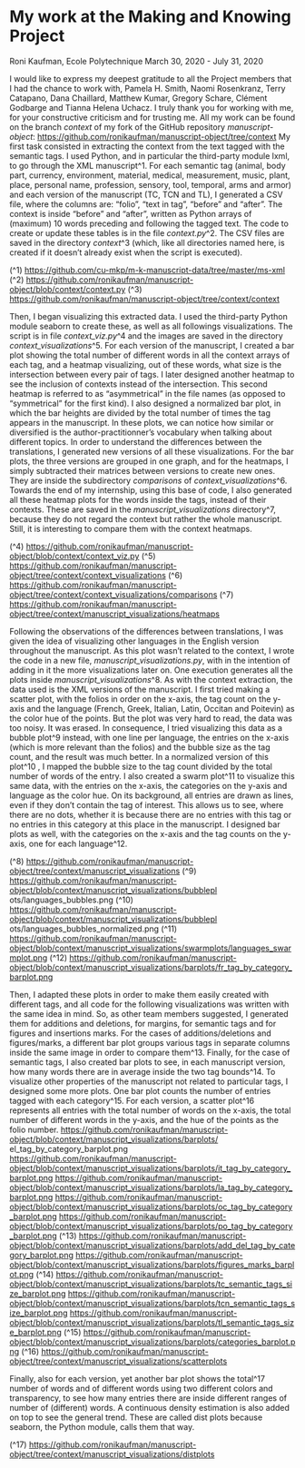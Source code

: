# My work at the Making and Knowing Project

Roni Kaufman, Ecole Polytechnique
March 30, 2020 - July 31, 2020

I would like to express my deepest gratitude to all the Project
members that I had the chance to work with, Pamela H. Smith, Naomi
Rosenkranz, Terry Catapano, Dana Chaillard, Matthew Kumar, Gregory
Schare, Clément Godbarge and Tianna Helena Uchacz. I truly thank you
for working with me, for your constructive criticism and for trusting me.
All my work can be found on the branch _context_ of my fork of the
GitHub repository _manuscript-object_:
https://github.com/ronikaufman/manuscript-object/tree/context
My first task consisted in extracting the context from the text
tagged with the semantic tags. I used Python, and in particular the
third-party module lxml, to go through the XML manuscript^1. For each
semantic tag (animal, body part, currency, environment, material,
medical, measurement, music, plant, place, personal name, profession,
sensory, tool, temporal, arms and armor) and each version of the
manuscript (TC, TCN and TL), I generated a CSV file, where the
columns are: “folio”, “text in tag”, “before” and “after”. The context is
inside “before” and “after”, written as Python arrays of (maximum) 10
words preceding and following the tagged text. The code to create or
update these tables is in the file _context.py_^2. The CSV files are saved in
the directory _context_^3 (which, like all directories named here, is created if
it doesn’t already exist when the script is executed).

(^1) https://github.com/cu-mkp/m-k-manuscript-data/tree/master/ms-xml
(^2) https://github.com/ronikaufman/manuscript-object/blob/context/context.py
(^3) https://github.com/ronikaufman/manuscript-object/tree/context/context


Then, I began visualizing this extracted data. I used the third-party
Python module seaborn to create these, as well as all followings
visualizations. The script is in file _context_viz.py_^4 and the images are
saved in the directory _context_visualizations_^5.
For each version of the manuscript, I created a bar plot showing
the total number of different words in all the context arrays of each tag,
and a heatmap visualizing, out of these words, what size is the
intersection between every pair of tags. I later designed another
heatmap to see the inclusion of contexts instead of the intersection. This
second heatmap is referred to as “asymmetrical” in the file names (as
opposed to “symmetrical” for the first kind). I also designed a normalized
bar plot, in which the bar heights are divided by the total number of times
the tag appears in the manuscript. In these plots, we can notice how
similar or diversified is the author-practitionner’s vocabulary when talking
about different topics.
In order to understand the differences between the translations, I
generated new versions of all these visualizations. For the bar plots, the
three versions are grouped in one graph, and for the heatmaps, I simply
subtracted their matrices between versions to create new ones. They are
inside the subdirectory _comparisons_ of _context_visualizations_^6.
Towards the end of my internship, using this base of code, I also
generated all these heatmap plots for the words inside the tags, instead
of their contexts. These are saved in the _manuscript_visualizations_
directory^7, because they do not regard the context but rather the whole
manuscript. Still, it is interesting to compare them with the context
heatmaps.

(^4) https://github.com/ronikaufman/manuscript-object/blob/context/context_viz.py
(^5) https://github.com/ronikaufman/manuscript-object/tree/context/context_visualizations
(^6)
https://github.com/ronikaufman/manuscript-object/tree/context/context_visualizations/comparisons
(^7)
https://github.com/ronikaufman/manuscript-object/tree/context/manuscript_visualizations/heatmaps


Following the observations of the differences between translations,
I was given the idea of visualizing other languages in the English version
throughout the manuscript. As this plot wasn’t related to the context, I
wrote the code in a new file, _manuscript_visualizations.py_, with in the
intention of adding in it the more visualizations later on. One execution
generates all the plots inside _manuscript_visualizations_^8. As with the
context extraction, the data used is the XML versions of the manuscript.
I first tried making a scatter plot, with the folios in order on the
x-axis, the tag count on the y-axis and the language (French, Greek,
Italian, Latin, Occitan and Poitevin) as the color hue of the points. But
the plot was very hard to read, the data was too noisy. It was erased. In
consequence, I tried visualizing this data as a bubble plot^9 instead, with
one line per language, the entries on the x-axis (which is more relevant
than the folios) and the bubble size as the tag count, and the result was
much better. In a normalized version of this plot^10 , I mapped the bubble
size to the tag count divided by the total number of words of the entry.
I also created a swarm plot^11 to visualize this same data, with the
entries on the x-axis, the categories on the y-axis and language as the
color hue. On its background, all entries are drawn as lines, even if they
don’t contain the tag of interest. This allows us to see, where there are
no dots, whether it is because there are no entries with this tag or no
entries in this category at this place in the manuscript. I designed bar
plots as well, with the categories on the x-axis and the tag counts on the
y-axis, one for each language^12.

(^8) https://github.com/ronikaufman/manuscript-object/tree/context/manuscript_visualizations
(^9)
https://github.com/ronikaufman/manuscript-object/blob/context/manuscript_visualizations/bubblepl
ots/languages_bubbles.png
(^10)
https://github.com/ronikaufman/manuscript-object/blob/context/manuscript_visualizations/bubblepl
ots/languages_bubbles_normalized.png
(^11)
https://github.com/ronikaufman/manuscript-object/blob/context/manuscript_visualizations/swarmplots/languages_swarmplot.png
(^12)
https://github.com/ronikaufman/manuscript-object/blob/context/manuscript_visualizations/barplots/fr_tag_by_category_barplot.png


Then, I adapted these plots in order to make them easily created
with different tags, and all code for the following visualizations was
written with the same idea in mind. So, as other team members
suggested, I generated them for additions and deletions, for margins, for
semantic tags and for figures and insertions marks. For the cases of
additions/deletions and figures/marks, a different bar plot groups various
tags in separate columns inside the same image in order to compare
them^13. Finally, for the case of semantic tags, I also created bar plots to
see, in each manuscript version, how many words there are in average
inside the two tag bounds^14.
To visualize other properties of the manuscript not related to
particular tags, I designed some more plots. One bar plot counts the
number of entries tagged with each category^15. For each version, a
scatter plot^16 represents all entries with the total number of words on the
x-axis, the total number of different words in the y-axis, and the hue of
the points as the folio number.
https://github.com/ronikaufman/manuscript-object/blob/context/manuscript_visualizations/barplots/
el_tag_by_category_barplot.png
https://github.com/ronikaufman/manuscript-object/blob/context/manuscript_visualizations/barplots/it_tag_by_category_barplot.png
https://github.com/ronikaufman/manuscript-object/blob/context/manuscript_visualizations/barplots/la_tag_by_category_barplot.png
https://github.com/ronikaufman/manuscript-object/blob/context/manuscript_visualizations/barplots/oc_tag_by_category_barplot.png
https://github.com/ronikaufman/manuscript-object/blob/context/manuscript_visualizations/barplots/po_tag_by_category_barplot.png
(^13)
https://github.com/ronikaufman/manuscript-object/blob/context/manuscript_visualizations/barplots/add_del_tag_by_category_barplot.png
https://github.com/ronikaufman/manuscript-object/blob/context/manuscript_visualizations/barplots/figures_marks_barplot.png
(^14)
https://github.com/ronikaufman/manuscript-object/blob/context/manuscript_visualizations/barplots/tc_semantic_tags_size_barplot.png
https://github.com/ronikaufman/manuscript-object/blob/context/manuscript_visualizations/barplots/tcn_semantic_tags_size_barplot.png
https://github.com/ronikaufman/manuscript-object/blob/context/manuscript_visualizations/barplots/tl_semantic_tags_size_barplot.png
(^15)
https://github.com/ronikaufman/manuscript-object/blob/context/manuscript_visualizations/barplots/categories_barplot.png
(^16)
https://github.com/ronikaufman/manuscript-object/tree/context/manuscript_visualizations/scatterplots


Finally, also for each version, yet another bar plot shows the total^17
number of words and of different words using two different colors and
transparency, to see how many entries there are inside different ranges
of number of (different) words. A continuous density estimation is also
added on top to see the general trend. These are called dist plots
because seaborn, the Python module, calls them that way.

(^17)
https://github.com/ronikaufman/manuscript-object/tree/context/manuscript_visualizations/distplots


